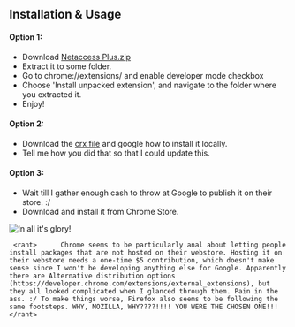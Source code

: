 ## Installation & Usage

#### Option 1:

- Download [Netaccess Plus.zip](https://github.com/amitanilkulkarni/instinet/blob/master/netaccess-plus/chrome/Netaccess%20Plus.zip?raw=true)
- Extract it to some folder.
- Go to chrome://extensions/ and enable developer mode checkbox
- Choose 'Install unpacked extension', and navigate to the folder where you extracted it.
- Enjoy!
 
#### Option 2:

- Download the [crx file](https://github.com/amitanilkulkarni/instinet/blob/master/netaccess-plus/chrome/Netaccess%20Plus.crx?raw=true) and google how to install it locally.
- Tell me how you did that so that I could update this.

#### Option 3:

- Wait till I gather enough cash to throw at Google to publish it on their store. :/
- Download and install it from Chrome Store.

![In all it's glory!](/screenshot.png?raw=true "Screenshot")

```
 <rant>      Chrome seems to be particularly anal about letting people install packages that are not hosted on their webstore. Hosting it on their webstore needs a one-time $5 contribution, which doesn't make sense since I won't be developing anything else for Google. Apparently there are Alternative distribution options (https://developer.chrome.com/extensions/external_extensions), but they all looked complicated when I glanced through them. Pain in the ass. :/ To make things worse, Firefox also seems to be following the same footsteps. WHY, MOZILLA, WHY????!!!! YOU WERE THE CHOSEN ONE!!!      </rant>
```
